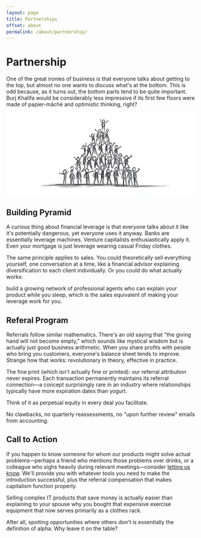 ```yaml
---
layout: page
title: Partnerships
offset: about
permalink: /about/partnership/
---
```


# Partnership
One of the great ironies of business is that everyone talks about getting to the top, but almost no one wants to discuss what's at the bottom. This is odd because, as it turns out, the bottom parts tend to be quite important. Burj Khalifa would be considerably less impressive if its first few floors were made of papier-mâché and optimistic thinking, right?

![Human Pyramid](/assets/img/illustrations/human_pyramid.jpg)

## Building Pyramid
A curious thing about financial leverage is that everyone talks about it like it's potentially dangerous, yet everyone uses it anyway. Banks are essentially leverage machines. Venture capitalists enthusiastically apply it. Even your mortgage is just leverage wearing casual Friday clothes.

The same principle applies to sales. You could theoretically sell everything yourself, one conversation at a time, like a financial advisor explaining diversification to each client individually. Or you could do what actually works: 

<div class="Highlight">build a growing network of professional agents who can explain your product while you sleep, which is the sales equivalent of making your leverage work for you.</div>

## Referal Program
Referrals follow similar mathematics. There's an old saying that "the giving hand will not become empty," which sounds like mystical wisdom but is actually just good business arithmetic. When you share profits with people who bring you customers, everyone's balance sheet tends to improve. Strange how that works: revolutionary in theory, effective in practice.

The fine print (which isn't actually fine or printed): our referral attribution never expires. Each transaction permanently maintains its referral connection—a concept surprisingly rare in an industry where relationships typically have more expiration dates than yogurt.

Think of it as perpetual equity in every deal you facilitate. 

No clawbacks, no quarterly reassessments, no "upon further review" emails from accounting.

## Call to Action
If you happen to know someone for whom our products might solve actual problems—perhaps a friend who mentions those problems over drinks, or a colleague who sighs heavily during relevant meetings—consider [letting us know](mailto:hi@raredigits.io). We'll provide you with whatever tools you need to make the introduction successful, plus the referral compensation that makes capitalism function properly.

Selling complex IT products that save money is actually easier than explaining to your spouse why you bought that expensive exercise equipment that now serves primarily as a clothes rack.

After all, spotting opportunities where others don't is essentially the definition of alpha. Why leave it on the table?
